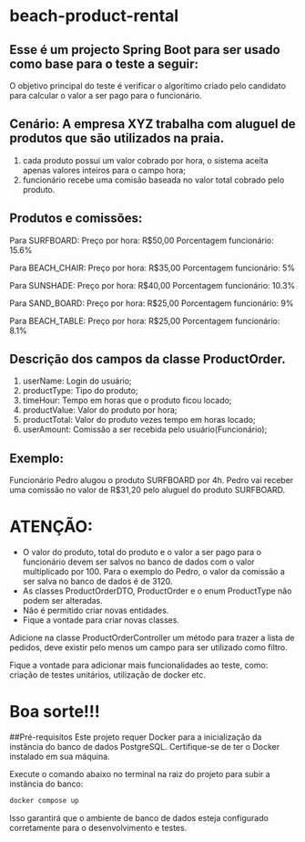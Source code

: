 # beach-product-rental

## Esse é um projecto Spring Boot para ser usado como base para o teste a seguir:

O objetivo principal do teste é verificar o algorítimo criado pelo candidato para calcular o valor a ser pago para o
funcionário.

## Cenário: A empresa XYZ trabalha com aluguel de produtos que são utilizados na praia.

1. cada produto possui um valor cobrado por hora, o sistema aceita apenas valores inteiros para o campo hora;
1. funcionário recebe uma comisão baseada no valor total cobrado pelo produto.

## Produtos e comissões:

Para SURFBOARD:
Preço por hora: R$50,00
Porcentagem funcionário: 15.6%

Para BEACH_CHAIR:
Preço por hora: R$35,00
Porcentagem funcionário: 5%

Para SUNSHADE:
Preço por hora: R$40,00
Porcentagem funcionário: 10.3%

Para SAND_BOARD:
Preço por hora: R$25,00
Porcentagem funcionário: 9%

Para BEACH_TABLE:
Preço por hora: R$25,00
Porcentagem funcionário: 8.1%

## Descrição dos campos da classe ProductOrder.

1. userName: Login do usuário;
1. productType: Tipo do produto;
1. timeHour: Tempo em horas que o produto ficou locado;
1. productValue: Valor do produto por hora;
1. productTotal: Valor do produto vezes tempo em horas locado;
1. userAmount: Comissão a ser recebida pelo usuário(Funcionário);

## Exemplo:

Funcionário Pedro alugou o produto SURFBOARD por 4h.
Pedro vai receber uma comissão no valor de R$31,20 pelo aluguel do produto SURFBOARD.

# ATENÇÃO:

- O valor do produto, total do produto e o valor a ser pago para o funcionário devem ser salvos no banco de dados com o
  valor multiplicado por 100. Para o exemplo do Pedro, o valor da comissão a ser salva no banco de dados é de 3120.
- As classes ProductOrderDTO, ProductOrder e o enum ProductType não podem ser alteradas.
- Não é permitido criar novas entidades.
- Fique a vontade para criar novas classes.

Adicione na classe ProductOrderController um método para trazer a lista de pedidos, deve existir pelo menos um campo
para ser utilizado como filtro.

Fique a vontade para adicionar mais funcionalidades ao teste, como: criação de testes unitários, utilização de docker
etc.

# Boa sorte!!!

##Pré-requisitos
Este projeto requer Docker para a inicialização da instância do banco de dados PostgreSQL. Certifique-se de ter o Docker instalado em sua máquina.

Execute o comando abaixo no terminal na raiz do projeto para subir a instância do banco:

```bash
docker compose up
```
Isso garantirá que o ambiente de banco de dados esteja configurado corretamente para o desenvolvimento e testes.
